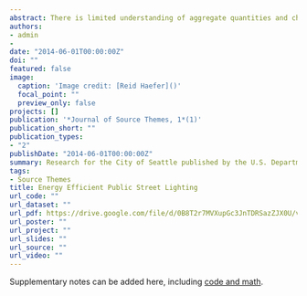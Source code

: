 ```yaml
---
abstract: There is limited understanding of aggregate quantities and characteristics of public street and area lighting installations across the United States, despite the fact that associated expenditures on electricity can be a significant component of municipal energy budgets, frequently accounting for up to or even exceeding half (e.g., see Figure 1.) Nevertheless, a growing number of municipalities and other government agencies are recognizing high performance street and outdoor lighting as a means to save energy and money, and reduce associated carbon emissions.
authors:
- admin
-
date: "2014-06-01T00:00:00Z"
doi: ""
featured: false
image:
  caption: 'Image credit: [Reid Haefer]()'
  focal_point: ""
  preview_only: false
projects: []
publication: '*Journal of Source Themes, 1*(1)'
publication_short: ""
publication_types:
- "2"
publishDate: "2014-06-01T00:00:00Z"
summary: Research for the City of Seattle published by the U.S. Department of Energy, 2014
tags:
- Source Themes
title: Energy Efficient Public Street Lighting
url_code: ""
url_dataset: ""
url_pdf: https://drive.google.com/file/d/0B8T2r7MVXupGc3JnTDRSazZJX0U/view
url_poster: ""
url_project: ""
url_slides: ""
url_source: ""
url_video: ""
---
```


Supplementary notes can be added here, including [code and math](https://sourcethemes.com/academic/docs/writing-markdown-latex/).
